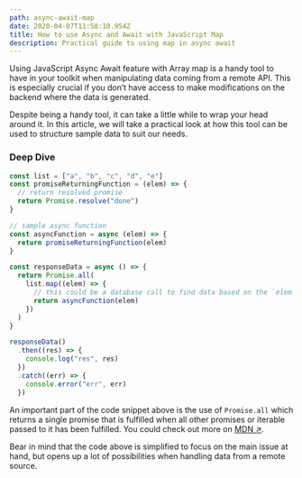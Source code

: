 ```yaml
---
path: async-await-map
date: 2020-04-07T11:58:10.954Z
title: How to use Async and Await with JavaScript Map
description: Practical guide to using map in async await
---
```


Using JavaScript Async Await feature with Array map is a handy tool to have in your toolkit when manipulating data coming from a remote API. This is especially crucial if you don’t have access to make modifications on the backend where the data is generated.

Despite being a handy tool, it can take a little while to wrap your head around it. In this article, we will take a practical look at how this tool can be used to structure sample data to suit our needs.

### Deep Dive

```js
const list = ["a", "b", "c", "d", "e"]
const promiseReturningFunction = (elem) => {
  // return resolved promise
  return Promise.resolve("done")
}

// sample async function
const asyncFunction = async (elem) => {
  return promiseReturningFunction(elem)
}

const responseData = async () => {
  return Promise.all(
    list.map((elem) => {
      // this could be a database call to find data based on the `elem` value provided
      return asyncFunction(elem)
    })
  )
}

responseData()
  .then((res) => {
    console.log("res", res)
  })
  .catch((err) => {
    console.error("err", err)
  })
```

An important part of the code snippet above is the use of `Promise.all` which returns a single promise that is fulfilled when all other promises or iterable passed to it has been fulfilled. You could check out more on <a href="https://developer.mozilla.org/en-US/docs/Web/JavaScript/Reference/Global_Objects/Promise/all" target="_blank">MDN ↗︎</a>.

Bear in mind that the code above is simplified to focus on the main issue at hand, but opens up a lot of possibilities when handling data from a remote source.
